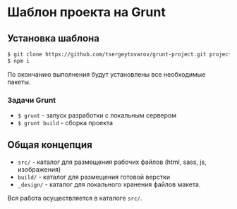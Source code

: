 # Шаблон проекта на Grunt

## Установка шаблона

``` sh
$ git clone https://github.com/tsergeytovarov/grunt-project.git project && cd project
$ npm i
```

По окончанию выполнения будут установлены все необходимые пакеты.


### Задачи Grunt

 - `$ grunt` - запуск разработки с локальным сервером
 - `$ grunt build` - сборка проекта


## Общая концепция

- `src/` - каталог для размещения рабочих файлов (html, sass, js, изображения)
- `build/` - каталог для размещения готовой верстки
- `_design/` - каталог для локального хранения файлов макета.

Вся работа осуществляется в каталоге `src/`.
